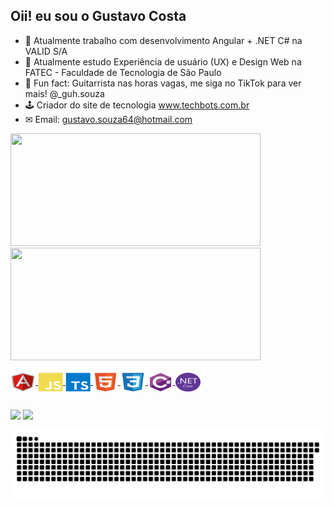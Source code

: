 ## Oii! eu sou o Gustavo Costa

- 🔭 Atualmente trabalho com desenvolvimento Angular + .NET C# na VALID S/A
- 🌱 Atualmente estudo Experiência de usuário (UX) e Design Web na FATEC - Faculdade de Tecnologia de São Paulo 
- 🎸 Fun fact: Guitarrista nas horas vagas, me siga no TikTok para ver mais! @_guh.souza
- 🕹 Criador do site de tecnologia www.techbots.com.br
- ✉ Email: gustavo.souza64@hotmail.com

<div style="display: inline_block">
  <a href="https://github.com/GustavoSouza64">
  <img width="400em" height="180em" src="https://github-readme-stats.vercel.app/api?username=GustavoSouza64&show_icons=true&theme=dracula&include_all_commits=true&count_private=true"/>
  <img width="400em" height="180em" src="https://github-readme-stats.vercel.app/api/top-langs/?username=GustavoSouza64&layout=compact&langs_count=7&theme=dracula"/>
</div>
  
<div style="display: inline_block"><br>
  <img align="center" alt="Rafa-Js" height="30" width="40" src="https://github.com/devicons/devicon/blob/master/icons/angularjs/angularjs-original.svg">
  <img align="center" alt="Rafa-Js" height="30" width="40" src="https://raw.githubusercontent.com/devicons/devicon/master/icons/javascript/javascript-plain.svg">
  <img align="center" alt="Rafa-Ts" height="30" width="40" src="https://raw.githubusercontent.com/devicons/devicon/master/icons/typescript/typescript-plain.svg">
  <img align="center" alt="Rafa-HTML" height="30" width="40" src="https://raw.githubusercontent.com/devicons/devicon/master/icons/html5/html5-original.svg">
  <img align="center" alt="Rafa-CSS" height="30" width="40" src="https://raw.githubusercontent.com/devicons/devicon/master/icons/css3/css3-original.svg">
  <img align="center" alt="Rafa-Csharp" height="30" width="40" src="https://raw.githubusercontent.com/devicons/devicon/master/icons/csharp/csharp-original.svg">
  <img align="center" alt="Rafa-Csharp" height="30" width="40" src="https://github.com/devicons/devicon/blob/master/icons/dotnetcore/dotnetcore-original.svg">
</div>
  
##
<div>
 <a href="https://www.linkedin.com/in/gustavo-souza-costa/" target="_blank"><img src="https://img.shields.io/badge/-LinkedIn-%230077B5?style=for-the-badge&logo=linkedin&logoColor=white" target="_blank"></a> 
  <a href="https://www.tiktok.com/@_guh.souza" target="_blank"><img src="https://img.shields.io/badge/TikTok-000000?style=for-the-badge&logo=tiktok&logoColor=white" target="_blank"></a>
 
  
</div>
  
![Snake animation](https://github.com/GustavoSouza64/GustavoSouza64/blob/output/github-contribution-grid-snake.svg)
